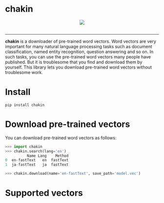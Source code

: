 # chakin
<div align="center">
  <img src="https://github.com/chakki-works/chakin/tree/master/docs/top.jpg"><br><br>
</div>

-----------------

**chakin** is a downloader of pre-trained word vectors.
Word vectors are very important for many natural language processing tasks such as document classification, 
named entity recognition, question answering and so on. 
In such tasks, you can use the pre-trained word vectors  many people have published.
But it is troublesome that you find and download them by yourself. 
This library lets you download pre-trained word vectors without troublesome work.


# Install

```commandline
pip install chakin
```

# Download pre-trained vectors
You can download pre-trained word vectors as follows:

```python
>>> import chakin
>>> chakin.search(lang='en')
          Name Lang    Method
0  en-fastText   en  fastText
1  ja-fastText   ja  fastText

>>> chakin.download(name='en-fastText', save_path='model.vec')
```

# Supported vectors
